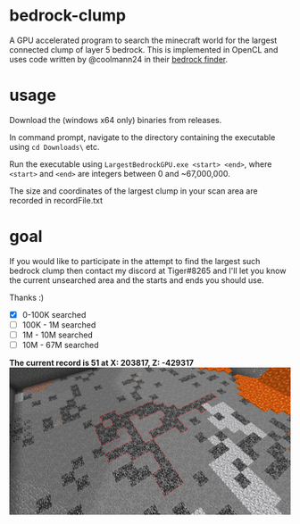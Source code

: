 # bedrock-clump
A GPU accelerated program to search the minecraft world for the largest connected clump of layer 5 bedrock.
This is implemented in OpenCL and uses code written by @coolmann24 in their [bedrock finder](https://github.com/coolmann24/BedrockFinderCpp).

# usage
Download the (windows x64 only) binaries from releases.

In command prompt, navigate to the directory containing the executable using `cd Downloads\` etc.

Run the executable using `LargestBedrockGPU.exe <start> <end>`, where `<start>` and `<end>` are integers between 0 and ~67,000,000.

The size and coordinates of the largest clump in your scan area are recorded in recordFile.txt

# goal
If you would like to participate in the attempt to find the largest such bedrock clump then contact my discord at Tiger#8265 and I'll let you know the current unsearched area and the starts and ends you should use.

Thanks :)


- [x] 0-100K searched
- [ ] 100K - 1M searched 
- [ ] 1M - 10M searched
- [ ] 10M - 67M searched

**The current record is 51 at X: 203817, Z: -429317**
![A clump of 51 connected bedrock](/LargeBedrock51.png)
